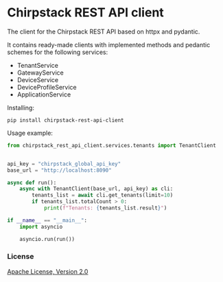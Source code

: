 # Chirpstack REST API client

The client for the Chirpstack REST API based on httpx and pydantic.

It contains ready-made clients with implemented methods and pedantic schemes for the following services:
- TenantService
- GatewayService
- DeviceService
- DeviceProfileService
- ApplicationService

Installing:

```
pip install chirpstack-rest-api-client
```

Usage example:

```python
from chirpstack_rest_api_client.services.tenants import TenantClient


api_key = "chirpstack_global_api_key"
base_url = "http://localhost:8090"

async def run():
    async with TenantClient(base_url, api_key) as cli:
        tenants_list = await cli.get_tenants(limit=10)
        if tenants_list.totalCount > 0:
            print(f"Tenants: {tenants_list.result}")

if __name__ == "__main__":
    import asyncio

    asyncio.run(run())        
```

### License
[Apache License, Version 2.0](https://github.com/AlKorochkin/chirpstack-rest-api-client/blob/main/LICENSE)
